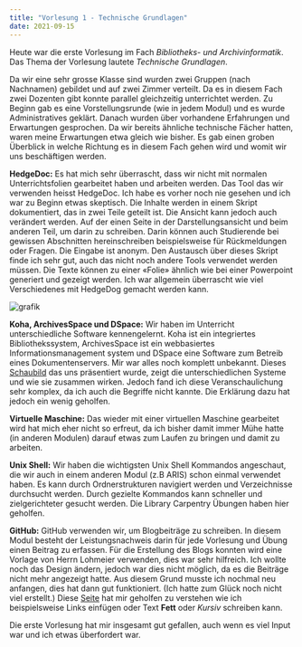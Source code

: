 ```yaml
---
title: "Vorlesung 1 - Technische Grundlagen"
date: 2021-09-15
---
```


Heute war die erste Vorlesung im Fach *Bibliotheks- und Archivinformatik*. Das Thema der Vorlesung lautete *Technische Grundlagen*. 

Da wir eine sehr grosse Klasse sind wurden zwei Gruppen (nach Nachnamen) gebildet und auf zwei Zimmer verteilt. Da es in diesem Fach zwei Dozenten gibt konnte parallel gleichzeitig unterrichtet werden. Zu Beginn gab es eine Vorstellungsrunde (wie in jedem Modul) und es wurde Administratives geklärt. Danach wurden über vorhandene Erfahrungen und Erwartungen gesprochen. Da wir bereits ähnliche technische Fächer hatten, waren meine Erwartungen etwa gleich wie bisher. Es gab einen groben Überblick in welche Richtung es in diesem Fach gehen wird und womit wir uns beschäftigen werden. 

**HedgeDoc:** Es hat mich sehr überrascht, dass wir nicht mit normalen Unterrichtsfolien gearbeitet haben und arbeiten werden. Das Tool das wir verwenden heisst HedgeDoc. Ich habe es vorher noch nie gesehen und ich war zu Beginn etwas skeptisch. Die Inhalte werden in einem Skript dokumentiert, das in zwei Teile geteilt ist. Die Ansicht kann jedoch auch verändert werden. Auf der einen Seite in der Darstellungsansicht und beim anderen Teil, um darin zu schreiben. Darin können auch Studierende bei gewissen Abschnitten hereinschreiben beispielsweise für Rückmeldungen oder Fragen. Die Eingabe ist anonym. Den Austausch über dieses Skript finde ich sehr gut, auch das nicht noch andere Tools verwendet werden müssen. Die Texte können zu einer «Folie» ähnlich wie bei einer Powerpoint generiert und gezeigt werden. Ich war allgemein überrascht wie viel Verschiedenes mit HedgeDog gemacht werden kann.

![grafik](https://user-images.githubusercontent.com/90787818/151624928-0b0a5ff6-8d3c-4f87-9cb1-4e5172d68705.png)


**Koha, ArchivesSpace und DSpace:** Wir haben im Unterricht unterschiedliche Software kennengelernt. Koha ist ein integriertes Bibliothekssystem, ArchivesSpace ist ein webbasiertes Informationsmanagement system und DSpace eine Software zum Betreib eines Dokumentenservers. Mir war alles noch komplett unbekannt. Dieses [Schaubild](https://bain.felixlohmeier.de/#/01_technische-grundlagen) das uns präsentiert wurde, zeigt die unterschiedlichen Systeme und wie sie zusammen wirken. Jedoch fand ich diese Veranschaulichung sehr komplex, da ich auch die Begriffe nicht kannte. Die Erklärung dazu hat jedoch ein wenig geholfen.

**Virtuelle Maschine:** Das wieder mit einer virtuellen Maschine gearbeitet wird hat mich eher nicht so erfreut, da ich bisher damit immer Mühe hatte (in anderen Modulen) darauf etwas zum Laufen zu bringen und damit zu arbeiten. 

**Unix Shell:** Wir haben die wichtigsten Unix Shell Kommandos angeschaut, die wir auch in einem anderen Modul (z.B ARIS) schon einmal verwendet haben. Es kann durch Ordnerstrukturen navigiert werden und Verzeichnisse durchsucht werden. Durch gezielte Kommandos kann schneller und zielgerichteter gesucht werden. Die Library Carpentry Übungen haben hier geholfen.

**GitHub:** GitHub verwenden wir, um Blogbeiträge zu schreiben. In diesem Modul besteht der Leistungsnachweis darin für jede Vorlesung und Übung einen Beitrag zu erfassen. Für die Erstellung des Blogs konnten wird eine Vorlage von Herrn Lohmeier verwenden, dies war sehr hilfreich. Ich wollte noch das Design ändern, jedoch war dies nicht möglich, da es die Beiträge nicht mehr angezeigt hatte. Aus diesem Grund musste ich nochmal neu anfangen, dies hat dann gut funktioniert. (Ich hatte zum Glück noch nicht viel erstellt.) Diese [Seite](https://praxistipps.chip.de/markdown-auf-github-alle-befehle_48373) hat mir geholfen zu verstehen wie ich beispielsweise Links einfügen oder Text **Fett** oder *Kursiv* schreiben kann.


Die erste Vorlesung hat mir insgesamt gut gefallen, auch wenn es viel Input war und ich etwas überfordert war.
